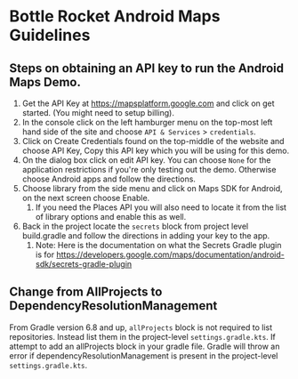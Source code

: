 Bottle Rocket Android Maps Guidelines
=====================================

## Steps on obtaining an API key to run the Android Maps Demo.
1. Get the API Key at https://mapsplatform.google.com and click on get started. (You might need to setup billing).
2. In the console click on the left hamburger menu on the top-most left hand side of the site and choose ```API & Services``` > ```credentials```.
3. Click on Create Credentials found on the top-middle of the website and choose API Key, Copy this API key which you will be using for this demo.
4. On the dialog box click on edit API key. You can choose ```None``` for the application restrictions if you're only testing out the demo. Otherwise choose Android apps and follow the directions.
5. Choose library from the side menu and click on Maps SDK for Android, on the next screen choose Enable.
   1. If you need the Places API you will also need to locate it from the list of library options and enable this as well.
6. Back in the project locate the ```secrets``` block from project level build.gradle and follow the directions in adding your key to the app.
   1. Note: Here is the documentation on what the Secrets Gradle plugin is for https://developers.google.com/maps/documentation/android-sdk/secrets-gradle-plugin

## Change from AllProjects to DependencyResolutionManagement
From Gradle version 6.8 and up, ```allProjects``` block is not required to list repositories. Instead list them in the project-level ```settings.gradle.kts```. If attempt to add an allProjects block in your gradle file. Gradle will throw an error if dependencyResolutionManagement is present
in the project-level ```settings.gradle.kts```. 

